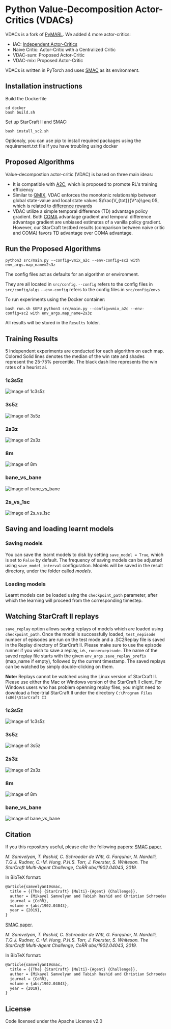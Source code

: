 

# Python Value-Decomposition Actor-Critics (VDACs)

VDACs is a fork of [PyMARL](https://github.com/oxwhirl/pymarl/tree/master/src). We added 4 more actor-critics:
- IAC: [Independent Actor-Critics](https://arxiv.org/abs/1705.08926)
- Naive Critic: Actor-Critic with a Centralized Critic
- VDAC-sum: Proposed Actor-Critic
- VDAC-mix: Proposed Actor-Critic

VDACs is written in PyTorch and uses [SMAC](https://github.com/oxwhirl/smac) as its environment.

## Installation instructions

Build the Dockerfile
```Shell
cd docker
bash build.sh
```
Set up StarCraft II and SMAC:
```Shell
bash install_sc2.sh
```
Optionaly, you can use pip to install required packages using the requirement.txt file if you have troubling using docker
## Proposed Algorithms
Value-decompostion actor-critic (VDAC) is based on three main ideas:
- It is compatible with [A2C](https://arxiv.org/abs/1602.01783), which is proposed to promote RL's training efficiency
- Similar to [QMIX](https://arxiv.org/abs/1803.11485), VDAC enforces the monotonic relationship between global state-value and local state values $\frac{V_{tot}}{V^a}\geq 0$, which is related to [difference rewards](https://pdfs.semanticscholar.org/f5bc/d981ac0cee7e0ba94e738702b30a065ec4d5.pdf)
- VDAC utilize a simple temporal difference (TD) advantage policy gradient. Both [COMA](https://arxiv.org/abs/1705.08926) advantage gradient and temporal difference advantage gradient are unbiased estimates of a vanilla policy gradient. However, our StarCraft testbed results (comparison between naive critic and COMA) favors TD advantage over COMA advantage.
## Run the Proposed Algorithms

```shell
python3 src/main.py --config=vmix_a2c --env-config=sc2 with env_args.map_name=2s3z
```

The config files act as defaults for an algorithm or environment. 

They are all located in `src/config`.
`--config` refers to the config files in `src/config/algs`
`--env-config` refers to the config files in `src/config/envs`

To run experiments using the Docker container:
```shell
bash run.sh $GPU python3 src/main.py --config=vmix_a2c --env-config=sc2 with env_args.map_name=2s3z
```

All results will be stored in the `Results` folder.

## Training Results
5 independent experiments are conducted for each algorithm on each map. Colored Solid lines denotes the median of the win rate and shades represent the 25-75% percentile. The black dash line represents the win rates of a heurist ai. 
### 1c3s5z
![Image of 1c3s5z](https://github.com/hahayonghuming/VDACs/blob/master/train_results/1c3s5z(1).png)
### 3s5z
![Image of 3s5z](https://github.com/hahayonghuming/VDACs/blob/master/train_results/3s5z(1).png)
### 2s3z
![Image of 2s3z](https://github.com/hahayonghuming/VDACs/blob/master/train_results/2s3z(1).png)
### 8m
![Image of 8m](https://github.com/hahayonghuming/VDACs/blob/master/train_results/8m(1).png)
### bane_vs_bane
![Image of bane_vs_bane](https://github.com/hahayonghuming/VDACs/blob/master/train_results/bane_vs_bane(1).png)
### 2s_vs_1sc
![Image of 2s_vs_1sc](https://github.com/hahayonghuming/VDACs/blob/master/train_results/2s_vs_1sc(1).png)



## Saving and loading learnt models

### Saving models

You can save the learnt models to disk by setting `save_model = True`, which is set to `False` by default. The frequency of saving models can be adjusted using `save_model_interval` configuration. Models will be saved in the result directory, under the folder called *models*.
### Loading models

Learnt models can be loaded using the `checkpoint_path` parameter, after which the learning will proceed from the corresponding timestep. 

## Watching StarCraft II replays

`save_replay` option allows saving replays of models which are loaded using `checkpoint_path`. Once the model is successfully loaded, `test_nepisode` number of episodes are run on the test mode and a .SC2Replay file is saved in the Replay directory of StarCraft II. Please make sure to use the episode runner if you wish to save a replay, i.e., `runner=episode`. The name of the saved replay file starts with the given `env_args.save_replay_prefix` (map_name if empty), followed by the current timestamp. The saved replays can be watched by simply double-clicking on them.

**Note:** Replays cannot be watched using the Linux version of StarCraft II. Please use either the Mac or Windows version of the StarCraft II client. For Windows users who has problem openning replay files, you might need to download a free-trial StarCraft II under the directory ```C:\Program Files (x86)\StarCraft II```
### 1c3s5z
![Image of 1c3s5z](https://github.com/hahayonghuming/VDACs/blob/master/replays/1c3s5z.gif)
### 3s5z
![Image of 3s5z](https://github.com/hahayonghuming/VDACs/blob/master/replays/3s5z.gif)
### 2s3z
![Image of 2s3z](https://github.com/hahayonghuming/VDACs/blob/master/replays/2s3z.gif)
### 8m
![Image of 8m](https://github.com/hahayonghuming/VDACs/blob/master/replays/8m.gif)
### bane_vs_bane
![Image of bane_vs_bane](https://github.com/hahayonghuming/VDACs/blob/master/replays/bane_vs_bane.gif)




## Citation

If you this repository useful, please cite the following papers:
[SMAC paper](https://arxiv.org/abs/1902.04043).

*M. Samvelyan, T. Rashid, C. Schroeder de Witt, G. Farquhar, N. Nardelli, T.G.J. Rudner, C.-M. Hung, P.H.S. Torr, J. Foerster, S. Whiteson. The StarCraft Multi-Agent Challenge, CoRR abs/1902.04043, 2019.*

In BibTeX format:

```tex
@article{samvelyan19smac,
  title = {{The} {StarCraft} {Multi}-{Agent} {Challenge}},
  author = {Mikayel Samvelyan and Tabish Rashid and Christian Schroeder de Witt and Gregory Farquhar and Nantas Nardelli and Tim G. J. Rudner and Chia-Man Hung and Philiph H. S. Torr and Jakob Foerster and Shimon Whiteson},
  journal = {CoRR},
  volume = {abs/1902.04043},
  year = {2019},
}
```

 [SMAC paper](https://arxiv.org/abs/1902.04043).

*M. Samvelyan, T. Rashid, C. Schroeder de Witt, G. Farquhar, N. Nardelli, T.G.J. Rudner, C.-M. Hung, P.H.S. Torr, J. Foerster, S. Whiteson. The StarCraft Multi-Agent Challenge, CoRR abs/1902.04043, 2019.*

In BibTeX format:

```tex
@article{samvelyan19smac,
  title = {{The} {StarCraft} {Multi}-{Agent} {Challenge}},
  author = {Mikayel Samvelyan and Tabish Rashid and Christian Schroeder de Witt and Gregory Farquhar and Nantas Nardelli and Tim G. J. Rudner and Chia-Man Hung and Philiph H. S. Torr and Jakob Foerster and Shimon Whiteson},
  journal = {CoRR},
  volume = {abs/1902.04043},
  year = {2019},
}
```

## License

Code licensed under the Apache License v2.0
